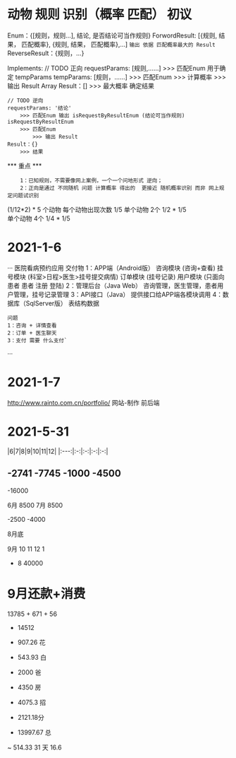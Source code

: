 # 动物 规则 识别（概率 匹配） 初议
Enum：{[规则，规则...], 结论, 是否结论可当作规则}
ForwordResult: [{规则, 结果， 匹配概率}, {规则, 结果， 匹配概率},...]
    ``` 输出 依据 匹配概率最大的 Result ```
ReverseResult：{规则，...}

Implements:
    // TODO 正向
    requestParams: [规则,......] 
        >>> 匹配Enum 用于确定 tempParams
    tempParams: [规则，......]
        >>> 匹配Enum 
            >>> 计算概率 
                >>> 输出 Result Array
    Result：[]
        >>> 最大概率 确定结果
    
    // TODO 逆向
    requestParams: '结论'
        >>> 匹配Enum 输出 isRequestByResultEnum (结论可当作规则)
    isRequestByResultEnum
        >>> 匹配Enum 
            >>> 输出 Result
    Result：{} 
        >>> 结果

*** 重点 *** 
```
    1：已知规则，不需要像网上案例，一个一个问地形式 逆向；
    2：正向是通过 不同随机 问题 计算概率 得出的  更接近 随机概率识别 而非 网上规定问题试识别
```
(1/12*2) * 
5 个动物 每个动物出现次数 1/5
    单个动物 2个                1/2 * 1/5   
    单个动物 4个                1/4 * 1/5  




# 2021-1-6
···
    医院看病预约应用
    交付物
    1：APP端（Android版）
        咨询模块 (咨询+查看)
        挂号模块 (科室>日程>医生>挂号提交病情)
        订单模块 (挂号记录)
        用户模块 (只面向患者 患者 注册 登陆)
    2：管理后台（Java Web）
        咨询管理，医生管理，患者用户管理，挂号记录管理
    3：API接口（Java）
        提供接口给APP端各模块调用
    4：数据库（SqlServer版）
        表结构数据


    问题
    1：咨询 + 详情查看
    2：订单 + 医生聊天
    3：支付 需要 什么支付`
···


# 2021-1-7
http://www.rainto.com.cn/portfolio/ 网站-制作
前后端


# 2021-5-31
|6|7|8|9|10|11|12|
|:---:|:-:|:-:|:-:|:-:|


-2741
-7745
-1000
-4500
-------
-16000

6月 8500
7月 8500

-2500
-4000

8月底


9月
10
11
12
1

* 8
40000

# 9月还款+消费
13785 + 671 + 56
+ 14512

- 907.26 花
- 543.93 白
- 2000   爸
- 4350   房
- 4075.3 招
- 2121.18分

- 13997.67 总

~ 514.33
31 天
16.6